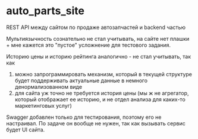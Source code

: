 # auto_parts_site
REST API между сайтом по продаже автозапчастей и backend частью 

Мультиязычность сознательно не стал учитывать, на сайте нет плашки + мне кажется это "пустое" усложнение для тестового задания.

Историю цены и историю рейтинга аналогично - не стал учитывать, так как
1. можно запрограммировать механизм, который в текущей структуре будет поддерживать актуальные данные в немного денормализованном виде
2. для сайта уж точно не требуется история цены (мы ж  не агрегатор, который отображает ее историю, и не отдел анализа для каких-то маркетинговых услуг)

Swagger  добавлен только для тестирования, поэтому его не настраивал.
По задаче он вообще не нужен, так как вызывать сервис будет UI сайта.